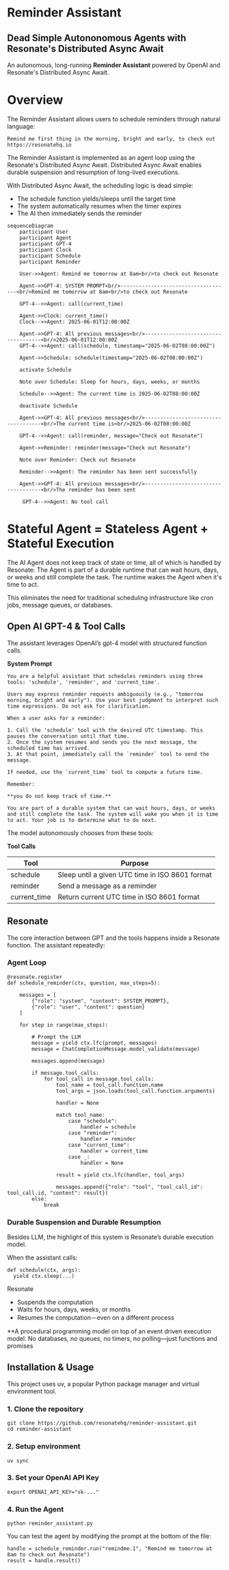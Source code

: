# Reminder Assistant
## Dead Simple Autononomous Agents with Resonate's Distributed Async Await

An autonomous, long-running **Reminder Assistant** powered by OpenAI and Resonate's Distributed Async Await.

# Overview

The Reminder Assistant allows users to schedule reminders through natural language:

```
Remind me first thing in the morning, bright and early, to check out https://resonatehq.io
```

The Reminder Assistant is implemented as an agent loop using the Resonate's Distributed Async Await. Distributed Async Await enables durable suspension and resumption of long-lived executions.

With Distributed Async Await, the scheduling logic is dead simple:
- The schedule function yields/sleeps until the target time
- The system automatically resumes when the timer expires
- The AI then immediately sends the reminder

```mermaid
sequenceDiagram
    participant User
    participant Agent
    participant GPT-4
    participant Clock
    participant Schedule
    participant Reminder

    User->>Agent: Remind me tomorrow at 8am<br/>to check out Resonate

    Agent->>GPT-4: SYSTEM PROMPT<br/>------------------------------------<br/>Remind me tomorrow at 8am<br/>to check out Resonate

    GPT-4-->>Agent: call(current_time)

    Agent->>Clock: current_time()
    Clock-->>Agent: 2025-06-01T12:00:00Z

    Agent->>GPT-4: All previous messages<br/>------------------------------------<br/>2025-06-01T12:00:00Z
    GPT-4-->>Agent: call(schedule, timestamp="2025-06-02T08:00:00Z")

    Agent->>Schedule: schedule(timestamp="2025-06-02T08:00:00Z")

    activate Schedule

    Note over Schedule: Sleep for hours, days, weeks, or months

    Schedule-->>Agent: The current time is 2025-06-02T08:00:00Z

    deactivate Schedule

    Agent->>GPT-4: All previous messages<br/>------------------------------------<br/>The current time is<br/>2025-06-02T08:00:00Z

    GPT-4-->>Agent: call(reminder, message="Check out Resonate")

    Agent->>Reminder: reminder(message="Check out Resonate")

    Note over Reminder: Check out Resonate

    Reminder-->>Agent: The reminder has been sent successfully

    Agent->>GPT-4: All previous messages<br/>------------------------------------<br/>The reminder has been sent

     GPT-4-->>Agent: No tool call
```

# Stateful Agent = Stateless Agent + Stateful Execution

The AI Agent does not keep track of state or time, all of which is handled by Resonate: The Agent is part of a durable runtime that can wait hours, days, or weeks and still complete the task. The runtime wakes the Agent when it's time to act.

This eliminates the need for traditional scheduling infrastructure like cron jobs, message queues, or databases.

## Open AI GPT-4 & Tool Calls

The assistant leverages OpenAI’s gpt-4 model with structured function calls.

**System Prompt**

```
You are a helpful assistant that schedules reminders using three tools: 'schedule', 'reminder', and 'current_time'.

Users may express reminder requests ambiguously (e.g., "tomorrow morning, bright and early"). Use your best judgment to interpret such time expressions. Do not ask for clarification.

When a user asks for a reminder:

1. Call the 'schedule' tool with the desired UTC timestamp. This pauses the conversation until that time.
2. Once the system resumes and sends you the next message, the scheduled time has arrived.
3. At that point, immediately call the `reminder` tool to send the message.

If needed, use the `current_time` tool to compute a future time.

Remember:

**you do not keep track of time.**

You are part of a durable system that can wait hours, days, or weeks and still complete the task. The system will wake you when it is time to act. Your job is to determine what to do next.
```

The model autonomously chooses from these tools:

**Tool Calls**

| Tool         | Purpose                                         |
|--------------|-------------------------------------------------|
| schedule     | Sleep until a given UTC time in ISO 8601 format |
| reminder     | Send a message as a reminder                    |
| current_time | Return current UTC time in ISO 8601 format      |

## Resonate

The core interaction between GPT and the tools happens inside a Resonate function. The assistant repeatedly:

### Agent Loop

```
@resonate.register
def schedule_reminder(ctx, question, max_steps=5):

    messages = [
        {"role": "system", "content": SYSTEM_PROMPT},
        {"role": "user", "content": question}
    ]

    for step in range(max_steps):

        # Prompt the LLM
        message = yield ctx.lfc(prompt, messages)
        message = ChatCompletionMessage.model_validate(message)

        messages.append(message)

        if message.tool_calls:
            for tool_call in message.tool_calls:
                tool_name = tool_call.function.name
                tool_args = json.loads(tool_call.function.arguments)

                handler = None

                match tool_name:
                    case "schedule":
                        handler = schedule
                    case "reminder":
                        handler = reminder
                    case "current_time":
                        handler = current_time
                    case _:
                        handler = None

                result = yield ctx.lfc(handler, tool_args)

                messages.append({"role": "tool", "tool_call_id": tool_call.id, "content": result})
        else:
            break
```

### Durable Suspension and Durable Resumption

Besides LLM, the highlight of this system is Resonate’s durable execution model.

When the assistant calls:

```
def schedule(ctx, args):
  yield ctx.sleep(...)
```

Resonate
- Suspends the computation
- Waits for hours, days, weeks, or months
- Resumes the computation－even on a different process

**A procedural programming model on top of an event driven execution model. No databases, no queues, no timers, no polling—just functions and promises

## Installation & Usage

This project uses uv, a popular Python package manager and virtual environment tool.

### 1. Clone the repository

```
git clone https://github.com/resonatehq/reminder-assistant.git
cd reminder-assistant
```

### 2.  Setup environment

```
uv sync
```

### 3. Set your OpenAI API Key

```
export OPENAI_API_KEY="sk-..."
```

### 4. Run the Agent

```
python reminder_assistant.py
```

You can test the agent by modifying the prompt at the bottom of the file:

```
handle = schedule_reminder.run("remindme.1", "Remind me tomorrow at 8am to check out Resonate")
result = handle.result()
```
